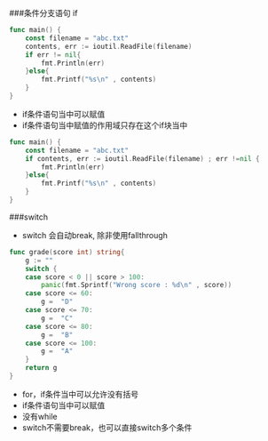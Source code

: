###条件分支语句 if
```go
func main() {
	const filename = "abc.txt"
	contents, err := ioutil.ReadFile(filename)
	if err != nil{
		fmt.Println(err)
	}else{
		fmt.Printf("%s\n" , contents)
	}
}
```
* if条件语句当中可以赋值
* if条件语句当中赋值的作用域只存在这个if块当中 
```go
func main() {
	const filename = "abc.txt"
	if contents, err := ioutil.ReadFile(filename) ; err !=nil {
		fmt.Println(err)
	}else{
		fmt.Printf("%s\n" , contents)
	}
}
```
###switch
* switch 会自动break, 除非使用fallthrough
```go
func grade(score int) string{
	g := ""
	switch {
	case score < 0 || score > 100:
		panic(fmt.Sprintf("Wrong score : %d\n" , score))
	case score <= 60:
		g =  "D"
	case score <= 70:
		g =  "C"
	case score <= 80:
		g =  "B"
	case score <= 100:
		g =  "A"
	}
	return g
}
```
* for，if条件当中可以允许没有括号
* if条件语句当中可以赋值
* 没有while
* switch不需要break，也可以直接switch多个条件

